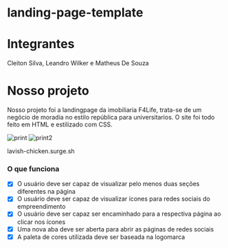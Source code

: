 # landing-page-template

# Integrantes
Cleiton Silva, Leandro Wilker e Matheus De Souza

# Nosso projeto
Nosso projeto foi a landingpage da imobiliaria F4Life, trata-se de um negócio de moradia no estilo república para universitarios. O site foi todo feito em HTML e estilizado com CSS.

![print](https://user-images.githubusercontent.com/73656973/125124512-943f6700-e0ce-11eb-874f-d9fa024aafc2.png)
![print2](https://user-images.githubusercontent.com/73656973/125124516-973a5780-e0ce-11eb-8311-b7b36f782cbb.png)

lavish-chicken.surge.sh

### O que funciona
- [x]  O usuário deve ser capaz de visualizar pelo menos duas seções diferentes na página
- [x]  O usuário deve ser capaz de visualizar ícones para redes sociais do empreendimento
- [x]  O usuário deve ser capaz ser encaminhado para a respectiva página ao clicar nos ícones
- [x]  Uma nova aba deve ser aberta para abrir as páginas de redes sociais
- [x]  A paleta de cores utilizada deve ser baseada na logomarca
